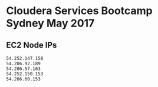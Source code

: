 # Cloudera Services Bootcamp Sydney May 2017
## EC2 Node IPs
```
54.252.147.158 
54.206.92.189
54.206.57.163
54.252.150.153
54.206.60.153
```